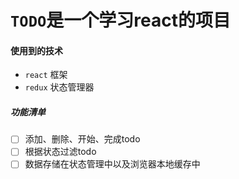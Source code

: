 # `TODO`是一个学习react的项目

#### 使用到的技术
- `react` 框架
- `redux` 状态管理器

##### 功能清单
- [ ] 添加、删除、开始、完成todo
- [ ] 根据状态过滤todo
- [ ] 数据存储在状态管理中以及浏览器本地缓存中